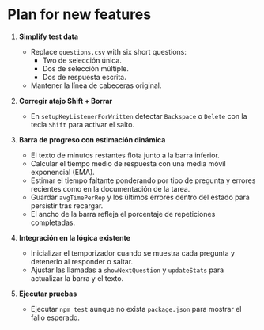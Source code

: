 # Plan for new features

1. **Simplify test data**
   - Replace `questions.csv` with six short questions:
     - Two de selección única.
     - Dos de selección múltiple.
     - Dos de respuesta escrita.
   - Mantener la línea de cabeceras original.

2. **Corregir atajo Shift + Borrar**
   - En `setupKeyListenerForWritten` detectar `Backspace` o `Delete` con la tecla `Shift` para activar el salto.

3. **Barra de progreso con estimación dinámica**
   - El texto de minutos restantes flota junto a la barra inferior.
   - Calcular el tiempo medio de respuesta con una media móvil exponencial (EMA).
   - Estimar el tiempo faltante ponderando por tipo de pregunta y errores recientes como en la documentación de la tarea.
   - Guardar `avgTimePerRep` y los últimos errores dentro del estado para persistir tras recargar.
   - El ancho de la barra refleja el porcentaje de repeticiones completadas.

4. **Integración en la lógica existente**
   - Inicializar el temporizador cuando se muestra cada pregunta y detenerlo al responder o saltar.
   - Ajustar las llamadas a `showNextQuestion` y `updateStats` para actualizar la barra y el texto.

5. **Ejecutar pruebas**
   - Ejecutar `npm test` aunque no exista `package.json` para mostrar el fallo esperado.
